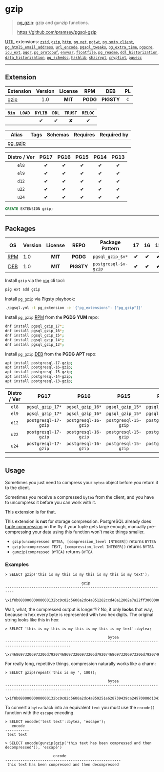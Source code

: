 # gzip


> [pg_gzip](https://github.com/pramsey/pgsql-gzip): gzip and gunzip functions.
>
> https://github.com/pramsey/pgsql-gzip





[UTIL](/util) extensions: [`zstd`](/zstd), [`gzip`](/gzip), [`http`](/http), [`pg_net`](/pg_net), [`pgjwt`](/pgjwt), [`pg_smtp_client`](/pg_smtp_client), [`pg_html5_email_address`](/pg_html5_email_address), [`url_encode`](/url_encode), [`pgsql_tweaks`](/pgsql_tweaks), [`pg_extra_time`](/pg_extra_time), [`pgpcre`](/pgpcre), [`icu_ext`](/icu_ext), [`pgqr`](/pgqr), [`pg_protobuf`](/pg_protobuf), [`envvar`](/envvar), [`floatfile`](/floatfile), [`pg_readme`](/pg_readme), [`ddl_historization`](/ddl_historization), [`data_historization`](/data_historization), [`pg_schedoc`](/pg_schedoc), [`hashlib`](/hashlib), [`shacrypt`](/shacrypt), [`cryptint`](/cryptint), [`pguecc`](/pguecc)


-------
## Extension


| Extension | Version | License | RPM | DEB | PL |
|-----------|:-------:|:-------:|:---:|:---:|:--:|
| [gzip](https://github.com/pramsey/pgsql-gzip) | 1.0 | **<span class="tcblue">MIT</span>** | **<span class="tccyan">PGDG</span>** | **<span class="tcwarn">PIGSTY</span>** | `C` |



| `Bin` | `LOAD` | `DYLIB` | `DDL` | `TRUST` | `RELOC` |
|:-----:|:------:|:-------:|:-----:|:-------:|:-------:|
|  |  | <span class="tcblue">✔</span> | <span class="tcblue">✔</span> | <span class="tcwarn">✘</span> | <span class="tcblue">✔</span> |



| Alias | Tags | Schemas | Requires | Required by |
|-------|------|---------|----------|-------------|
| [pg_gzip](/gzip) |  |  |  |  |



| Distro / Ver | PG17 | PG16 | PG15 | PG14 | PG13 |
|:------------:|:----:|:----:|:----:|:----:|:----:|
| `el8` | <span class="tcblue">✔</span> | <span class="tcblue">✔</span> | <span class="tcblue">✔</span> | <span class="tcblue">✔</span> | <span class="tcblue">✔</span> |
| `el9` | <span class="tcblue">✔</span> | <span class="tcblue">✔</span> | <span class="tcblue">✔</span> | <span class="tcblue">✔</span> | <span class="tcblue">✔</span> |
| `d12` | <span class="tcblue">✔</span> | <span class="tcblue">✔</span> | <span class="tcblue">✔</span> | <span class="tcblue">✔</span> | <span class="tcblue">✔</span> |
| `u22` | <span class="tcblue">✔</span> | <span class="tcblue">✔</span> | <span class="tcblue">✔</span> | <span class="tcblue">✔</span> | <span class="tcblue">✔</span> |
| `u24` | <span class="tcblue">✔</span> | <span class="tcblue">✔</span> | <span class="tcblue">✔</span> | <span class="tcblue">✔</span> | <span class="tcblue">✔</span> |





```sql
CREATE EXTENSION gzip;
```

-----------


## Packages


| OS | Version | License | REPO | Package Pattern | 17 | 16 | 15 | 14 | 13 | Dependency |
|:--:|---------|:-------:|:----:|-----------------|:--:|:--:|:--:|:--:|:--:|------------|
| [RPM](/rpm) | 1.0 | **<span class="tcblue">MIT</span>** | **<span class="tccyan">PGDG</span>** | `pgsql_gzip_$v*` | **<span class="tccyan">✔</span>** | **<span class="tccyan">✔</span>** | **<span class="tccyan">✔</span>** | **<span class="tccyan">✔</span>** | **<span class="tccyan">✔</span>** |  |
| [DEB](/deb) | 1.0 | **<span class="tcblue">MIT</span>** | **<span class="tcwarn">PIGSTY</span>** | `postgresql-$v-gzip` | **<span class="tccyan">✔</span>** | **<span class="tccyan">✔</span>** | **<span class="tccyan">✔</span>** | **<span class="tccyan">✔</span>** | **<span class="tccyan">✔</span>** |  |



Install `gzip` via the [`pig`](https://github.com/pgsty/pig) cli tool:

```bash
pig ext add gzip
```


Install `pg_gzip` via [Pigsty](https://pigsty.io/docs/pgext/usage/install/) playbook:

```bash
./pgsql.yml -t pg_extension -e '{"pg_extensions": ["pg_gzip"]}'
```


Install `pg_gzip` [RPM](/rpm) from the **<span class="tccyan">PGDG</span>** **YUM** repo:

```bash
dnf install pgsql_gzip_17*;
dnf install pgsql_gzip_16*;
dnf install pgsql_gzip_15*;
dnf install pgsql_gzip_14*;
dnf install pgsql_gzip_13*;
```


Install `pg_gzip` [DEB](/deb) from the **<span class="tccyan">PGDG</span>** **APT** repo:

```bash
apt install postgresql-17-gzip;
apt install postgresql-16-gzip;
apt install postgresql-15-gzip;
apt install postgresql-14-gzip;
apt install postgresql-13-gzip;
```




| Distro / Ver | PG17 | PG16 | PG15 | PG14 | PG13 |
|:------------:|:----:|:----:|:----:|:----:|:----:|
| `el8` | `pgsql_gzip_17*` | `pgsql_gzip_16*` | `pgsql_gzip_15*` | `pgsql_gzip_14*` | `pgsql_gzip_13*` |
| `el9` | `pgsql_gzip_17*` | `pgsql_gzip_16*` | `pgsql_gzip_15*` | `pgsql_gzip_14*` | `pgsql_gzip_13*` |
| `d12` | `postgresql-17-gzip` | `postgresql-16-gzip` | `postgresql-15-gzip` | `postgresql-14-gzip` | `postgresql-13-gzip` |
| `u22` | `postgresql-17-gzip` | `postgresql-16-gzip` | `postgresql-15-gzip` | `postgresql-14-gzip` | `postgresql-13-gzip` |
| `u24` | `postgresql-17-gzip` | `postgresql-16-gzip` | `postgresql-15-gzip` | `postgresql-14-gzip` | `postgresql-13-gzip` |






--------

## Usage

Sometimes you just need to compress your `bytea` object before you return it to the client.

Sometimes you receive a compressed `bytea` from the client, and you have to uncompress it before you can work with it.

This extension is for that.

This extension is **not** for storage compression. PostgreSQL already does [tuple compression](https://www.postgresql.org/docs/current/storage-toast.html) on the fly if your tuple gets large enough, manually pre-compressing your data using this function won't make things smaller.


* `gzip(uncompressed BYTEA, [compression_level INTEGER])` returns `BYTEA`
* `gzip(uncompressed TEXT, [compression_level INTEGER])` returns `BYTEA`
* `gunzip(compressed BYTEA)` returns `BYTEA`


### Examples

    > SELECT gzip('this is my this is my this is my this is my text');

                                       gzip
    --------------------------------------------------------------------------
     \x1f8b08000000000000132bc9c82c5600a2dc4a851282ccd48a12002e7a22ff30000000

Wait, what, the compressed output is longer?!? No, it only **looks** that way, because in hex every byte is represented with two hex digits. The original string looks like this in hex:

    > SELECT 'this is my this is my this is my this is my text'::bytea;

                                                   bytea
    ----------------------------------------------------------------------------------------------------
     \x74686973206973206d792074686973206973206d792074686973206973206d792074686973206973206d792074657874

For really long, repetitive things, compression naturally works like a charm:

    > SELECT gzip(repeat('this is my ', 100));

                                                   bytea
    ----------------------------------------------------------------------------------------------------
     \x1f8b08000000000000132bc9c82c5600a2dc4a859251e628739439ca24970900d1341c5c4c040000

To convert a `bytea` back into an equivalent `text` you must use the `encode()` function with the `escape` encoding.

    > SELECT encode('test text'::bytea, 'escape');
       encode
    -----------
     test text

    > SELECT encode(gunzip(gzip('this text has been compressed and then decompressed')), 'escape')

                          encode
    -----------------------------------------------------
     this text has been compressed and then decompressed


